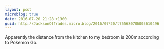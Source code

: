 ```yaml
---
layout: post
microblog: true
date: 2016-07-20 21:28 +1300
guid: http://JacksonOfTrades.micro.blog/2016/07/20/t755680706005610496.html
---
```

Apparently the distance from the kitchen to my bedroom is 200m according to Pokemon Go.

